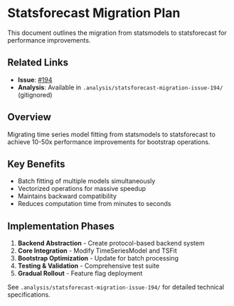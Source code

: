 # Statsforecast Migration Plan

This document outlines the migration from statsmodels to statsforecast for performance improvements.

## Related Links
- **Issue**: [#194](https://github.com/astrogilda/tsbootstrap/issues/194)
- **Analysis**: Available in `.analysis/statsforecast-migration-issue-194/` (gitignored)

## Overview

Migrating time series model fitting from statsmodels to statsforecast to achieve 10-50x performance improvements for bootstrap operations.

## Key Benefits
- Batch fitting of multiple models simultaneously
- Vectorized operations for massive speedup
- Maintains backward compatibility
- Reduces computation time from minutes to seconds

## Implementation Phases

1. **Backend Abstraction** - Create protocol-based backend system
2. **Core Integration** - Modify TimeSeriesModel and TSFit
3. **Bootstrap Optimization** - Update for batch processing
4. **Testing & Validation** - Comprehensive test suite
5. **Gradual Rollout** - Feature flag deployment

See `.analysis/statsforecast-migration-issue-194/` for detailed technical specifications.